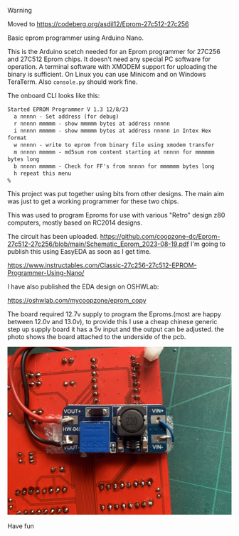 > [!WARNING]
> Moved to https://codeberg.org/asdil12/Eprom-27c512-27c256

Basic eprom programmer using Arduino Nano.

This is the Arduino scetch needed for an Eprom programmer for 27C256 and 27C512 Eprom chips.
It doesn't need any special PC software for operation.
A terminal software with XMODEM support for uploading the binary is sufficient.
On Linux you can use Minicom and on Windows TeraTerm.
Also `console.py` should work fine.

The onboard CLI looks like this:
```
Started EPROM Programmer V 1.3 12/8/23
  a nnnnn - Set address (for debug)
  r nnnnn mmmmm - show mmmmm bytes at address nnnnn
  i nnnnn mmmmm - show mmmmm bytes at address nnnnn in Intex Hex format
  w nnnnn - write to eprom from binary file using xmodem transfer
  m nnnnn mmmmm - md5sum rom content starting at nnnnn for mmmmmm bytes long
  b nnnnn mmmmm - Check for FF's from nnnnn for mmmmmm bytes long
  h repeat this menu
%
```

This project was put together using bits from other designs. The main aim was just to
get a working programmer for these two chips.

This was used to program Eproms for use with various "Retro" design z80 computers,
mostly based on RC2014 designs.

The circuit has been uploaded. https://github.com/coopzone-dc/Eprom-27c512-27c256/blob/main/Schematic_Eprom_2023-08-19.pdf
I'm going to publish this using EasyEDA as soon as I get time.

https://www.instructables.com/Classic-27c256-27c512-EPROM-Programmer-Using-Nano/

I have also published the EDA design on OSHWLab:

https://oshwlab.com/mycoopzone/eprom_copy

The board required 12.7v supply to program the Eproms.(most are happy between 12.0v and 13.0v), to provide this I use a cheap chinese generic step up supply board
it has a 5v input and the output can be adjusted. the photo shows the board attached to the underside of the pcb.

![Alt text](images/IMG_5499.jpg)

Have fun

